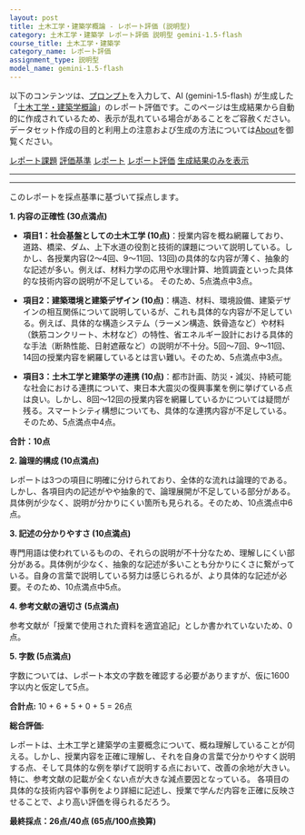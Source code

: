 ```yaml
---
layout: post
title: 土木工学・建築学概論 - レポート評価 (説明型)
category: 土木工学・建築学 レポート評価 説明型 gemini-1.5-flash
course_title: 土木工学・建築学
category_name: レポート評価
assignment_type: 説明型
model_name: gemini-1.5-flash
---
```


以下のコンテンツは、[プロンプト](https://github.com/takedatoshiyuki/synthetic_assignments/tree/main/generated/土木工学・建築学/gemini-1.5-flash/prompt_レポート評価-説明型.md)を入力して、AI (gemini-1.5-flash) が生成した「[土木工学・建築学概論](/contents/土木工学・建築学/)」のレポート評価です。このページは生成結果から自動的に作成されているため、表示が乱れている場合があることをご容赦ください。
データセット作成の目的と利用上の注意および生成の方法については[About](/About)を御覧ください。

[レポート課題](../レポート課題-説明型)
[評価基準](../評価基準-説明型)
[レポート](../レポート-説明型)
[レポート評価](../レポート評価-説明型)
[生成結果のみを表示](https://github.com/takedatoshiyuki/synthetic_assignments/tree/main/generated/土木工学・建築学/gemini-1.5-flash/レポート評価-説明型.md)
  

***
***
  
このレポートを採点基準に基づいて採点します。

**1. 内容の正確性 (30点満点)**

* **項目1：社会基盤としての土木工学 (10点)**：授業内容を概ね網羅しており、道路、橋梁、ダム、上下水道の役割と技術的課題について説明している。しかし、各授業内容(2～4回、9～11回、13回)の具体的な内容が薄く、抽象的な記述が多い。例えば、材料力学の応用や水理計算、地質調査といった具体的な技術内容の説明が不足している。  そのため、5点満点中3点。

* **項目2：建築環境と建築デザイン (10点)**：構造、材料、環境設備、建築デザインの相互関係について説明しているが、これも具体的な内容が不足している。例えば、具体的な構造システム（ラーメン構造、鉄骨造など）や材料（鉄筋コンクリート、木材など）の特性、省エネルギー設計における具体的な手法（断熱性能、日射遮蔽など）の説明が不十分。5回～7回、9～11回、14回の授業内容を網羅しているとは言い難い。そのため、5点満点中3点。

* **項目3：土木工学と建築学の連携 (10点)**：都市計画、防災・減災、持続可能な社会における連携について、東日本大震災の復興事業を例に挙げている点は良い。しかし、8回～12回の授業内容を網羅しているかについては疑問が残る。スマートシティ構想についても、具体的な連携内容が不足している。そのため、5点満点中4点。

**合計：10点**


**2. 論理的構成 (10点満点)**

レポートは3つの項目に明確に分けられており、全体的な流れは論理的である。しかし、各項目内の記述がやや抽象的で、論理展開が不足している部分がある。具体例が少なく、説明が分かりにくい箇所も見られる。そのため、10点満点中6点。


**3. 記述の分かりやすさ (10点満点)**

専門用語は使われているものの、それらの説明が不十分なため、理解しにくい部分がある。具体例が少なく、抽象的な記述が多いことも分かりにくさに繋がっている。自身の言葉で説明している努力は感じられるが、より具体的な記述が必要。そのため、10点満点中5点。


**4. 参考文献の適切さ (5点満点)**

参考文献が「授業で使用された資料を適宜追記」としか書かれていないため、0点。


**5. 字数 (5点満点)**

字数については、レポート本文の字数を確認する必要がありますが、仮に1600字以内と仮定して5点。


**合計点:** 10 + 6 + 5 + 0 + 5 = 26点

**総合評価:**

レポートは、土木工学と建築学の主要概念について、概ね理解していることが伺える。しかし、授業内容を正確に理解し、それを自身の言葉で分かりやすく説明する点、そして具体的な例を挙げて説明する点において、改善の余地が大きい。特に、参考文献の記載が全くない点が大きな減点要因となっている。  各項目の具体的な技術内容や事例をより詳細に記述し、授業で学んだ内容を正確に反映させることで、より高い評価を得られるだろう。


**最終採点：26点/40点 (65点/100点換算)**
